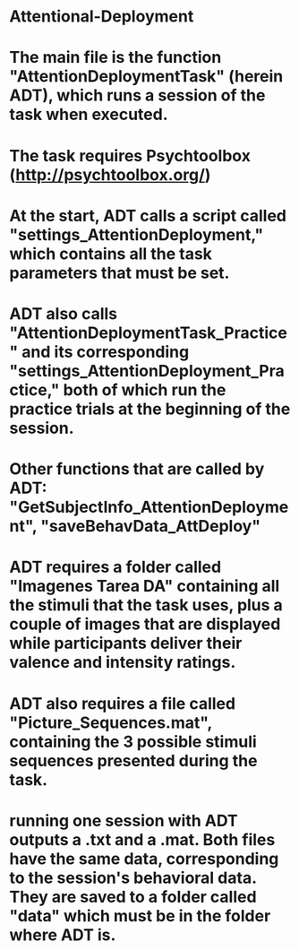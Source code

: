 # Attentional-Deployment

# The main file is the function "AttentionDeploymentTask" (herein ADT), which runs a session of the task when executed.

# The task requires Psychtoolbox (http://psychtoolbox.org/)

# At the start, ADT calls a script called "settings_AttentionDeployment," which contains all the task parameters that must be set.

# ADT also calls "AttentionDeploymentTask_Practice" and its corresponding "settings_AttentionDeployment_Practice," both of which run the practice trials at the beginning of the session.

# Other functions that are called by ADT: "GetSubjectInfo_AttentionDeployment", "saveBehavData_AttDeploy" 

# ADT requires a folder called "Imagenes Tarea DA" containing all the stimuli that the task uses, plus a couple of images that are displayed while participants deliver their valence and intensity ratings.

# ADT also requires a file called "Picture_Sequences.mat", containing the 3 possible stimuli sequences presented during the task.

# running one session with ADT outputs a .txt and a .mat. Both files have the same data, corresponding to the session's behavioral data. They are saved to a folder called "data" which must be in the folder where ADT is.




